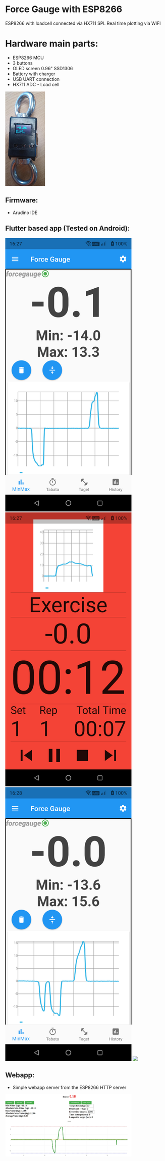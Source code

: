 # Force Gauge with ESP8266

ESP8266 with loadcell connected via HX711 SPI.
Real time plotting via WIFI

# Hardware main parts:
 - ESP8266 MCU
 - 3 buttons
 - OLED screen 0.96" SSD1306
 - Battery with charger
 - USB UART connection
 - HX711 ADC - Load cell
<img src="https://raw.githubusercontent.com/szbeni/forcegauge/main/photos/prototype_01.jpg" height="300">


## Firmware:
- Arudino IDE

## Flutter based app (Tested on Android):

<img src="https://raw.githubusercontent.com/szbeni/forcegauge/main/photos/flutter_app_01.png" width="400">
<img src="https://raw.githubusercontent.com/szbeni/forcegauge/main/photos/flutter_app_02.png" width="400">
<img src="https://raw.githubusercontent.com/szbeni/forcegauge/main/photos/flutter_app_03.png" width="400">
<img src="https://raw.githubusercontent.com/szbeni/forcegauge/main/photos/flutter_app_04.gif" width="400">


## Webapp:
- Simple webapp server from the ESP8266 HTTP server
<img src="https://raw.githubusercontent.com/szbeni/forcegauge/main/photos/webapp_01.jpg" width="400">

